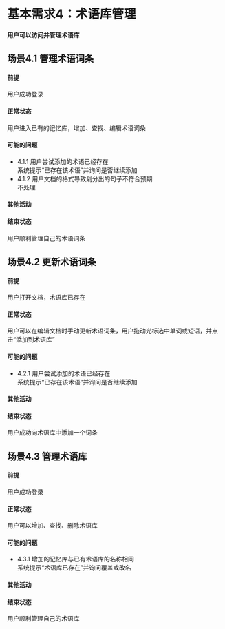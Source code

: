 # 基本需求4：术语库管理
#### 用户可以访问并管理术语库
## 场景4.1 管理术语词条
#### 前提
用户成功登录
#### 正常状态
用户进入已有的记忆库，增加、查找、编辑术语词条
#### 可能的问题
- 4.1.1 用户尝试添加的术语已经存在<br>
  系统提示“已存在该术语”并询问是否继续添加
- 4.1.2 用户文档的格式导致划分出的句子不符合预期<br>
  不处理
#### 其他活动
#### 结束状态
用户顺利管理自己的术语词条
## 场景4.2 更新术语词条
#### 前提
用户打开文档，术语库已存在
#### 正常状态
用户可以在编辑文档时手动更新术语词条，用户拖动光标选中单词或短语，并点击“添加到术语库”
#### 可能的问题
- 4.2.1 用户尝试添加的术语已经存在<br>
  系统提示“已存在该术语”并询问是否继续添加
#### 其他活动
#### 结束状态
用户成功向术语库中添加一个词条
## 场景4.3 管理术语库
#### 前提
用户成功登录
#### 正常状态
用户可以增加、查找、删除术语库
#### 可能的问题
- 4.3.1 增加的记忆库与已有术语库的名称相同<br>
  系统提示“术语库已存在”并询问覆盖或改名
#### 其他活动
#### 结束状态
用户顺利管理自己的术语库
